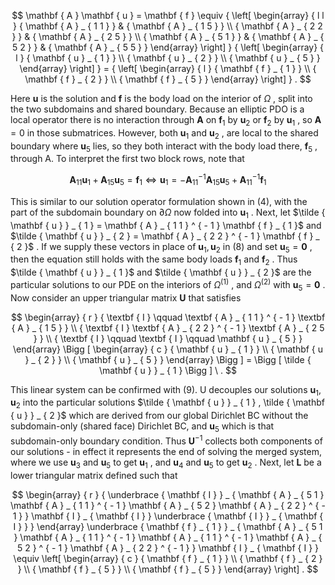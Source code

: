 $$
\mathbf { A } \mathbf { u } = \mathbf { f } \equiv { \left[ \begin{array} { l l } { \mathbf { A } _ { 1 1 } } & { \mathbf { A } _ { 1 5 } } \\ { \mathbf { A } _ { 2 2 } } & { \mathbf { A } _ { 2 5 } } \\ { \mathbf { A } _ { 5 1 } } & { \mathbf { A } _ { 5 2 } } & { \mathbf { A } _ { 5 5 } } \end{array} \right] } { \left[ \begin{array} { l } { \mathbf { u } _ { 1 } } \\ { \mathbf { u } _ { 2 } } \\ { \mathbf { u } _ { 5 } } \end{array} \right] } = { \left[ \begin{array} { l } { \mathbf { f } _ { 1 } } \\ { \mathbf { f } _ { 2 } } \\ { \mathbf { f } _ { 5 } } \end{array} \right] } .
$$  

Here $\mathbf { u }$ is the solution and $\mathbf { f }$ is the body load on the interior of $\Omega$ , split into the two subdomains and shared boundary. Because an elliptic PDO is a local operator there is no interaction through $\mathbf { A }$ on $\mathbf { f } _ { 1 }$ by $\mathbf { u } _ { 2 }$ or $\mathbf { f } _ { 2 }$ by $\mathbf { u } _ { 1 }$ , so $\mathbf A = 0$ in those submatrices. However, both $\mathbf { u } _ { 1 }$ and $\mathbf { u } _ { 2 }$ , are local to the shared boundary where $\mathbf { u } _ { 5 }$ lies, so they both interact with the body load there, $\mathbf { f } _ { 5 }$ , through A. To interpret the first two block rows, note that  

$$
\mathbf { A } _ { 1 1 } \mathbf { u } _ { 1 } + \mathbf { A } _ { 1 5 } \mathbf { u } _ { 5 } = \mathbf { f } _ { 1 } \iff \mathbf { u } _ { 1 } = - \mathbf { A } _ { 1 1 } ^ { - 1 } \mathbf { A } _ { 1 5 } \mathbf { u } _ { 5 } + \mathbf { A } _ { 1 1 } ^ { - 1 } \mathbf { f } _ { 1 }
$$  

This is similar to our solution operator formulation shown in (4), with the part of the subdomain boundary on $\partial \Omega$ now folded into $\mathbf { u } _ { 1 }$ . Next, let $\tilde { \mathbf { u } } _ { 1 } = \mathbf { A } _ { 1 1 } ^ { - 1 } \mathbf { f } _ { 1 }$ and $\tilde { \mathbf { u } } _ { 2 } = \mathbf { A } _ { 2 2 } ^ { - 1 } \mathbf { f } _ { 2 }$ . If we supply these vectors in place of $\mathbf { u } _ { 1 } , \mathbf { u } _ { 2 }$ in (8) and set $\mathbf { u } _ { 5 } = \mathbf { 0 }$ , then the equation still holds with the same body loads $\mathbf { f } _ { 1 }$ and $\mathbf { f } _ { 2 }$ . Thus $\tilde { \mathbf { u } } _ { 1 }$ and $\tilde { \mathbf { u } } _ { 2 }$ are the particular solutions to our PDE on the interiors of $\Omega ^ { ( 1 ) }$ , and $\Omega ^ { ( 2 ) }$ with $\mathbf { u } _ { 5 } = \mathbf { 0 }$ . Now consider an upper triangular matrix $\mathbf { U }$ that satisfies  

$$
\begin{array} { r } { \textbf { I } \qquad \textbf { A } _ { 1 1 } ^ { - 1 } \textbf { A } _ { 1 5 } } \\ { \textbf { I } \textbf { A } _ { 2 2 } ^ { - 1 } \textbf { A } _ { 2 5 } } \\ { \textbf { I } \qquad \textbf { I } \qquad \mathbf { u } _ { 5 } } \end{array} \Bigg [ \begin{array} { c } { \mathbf { u } _ { 1 } } \\ { \mathbf { u } _ { 2 } } \\ { \mathbf { u } _ { 5 } } \end{array} \Bigg ] = \Bigg [ \tilde { \mathbf { u } } _ { 1 } \Bigg ] \ .
$$  

This linear system can be confirmed with (9). U decouples our solutions $\mathbf { u } _ { 1 } , \mathbf { u } _ { 2 }$ into the particular solutions $\tilde { \mathbf { u } } _ { 1 } , \tilde { \mathbf { u } } _ { 2 }$ which are derived from our global Dirichlet BC without the subdomain-only (shared face) Dirichlet BC, and $\mathbf { u } _ { 5 }$ which is that subdomain-only boundary condition. Thus $\mathbf { U } ^ { - 1 }$ collects both components of our solutions - in effect it represents the end of solving the merged system, where we use $\mathbf { u } _ { 3 }$ and $\mathbf { u } _ { 5 }$ to get $\mathbf { u } _ { 1 }$ , and $\mathbf { u } _ { 4 }$ and $\mathbf { u } _ { 5 }$ to get $\mathbf { u } _ { 2 }$ . Next, let $\mathbf { L }$ be a lower triangular matrix defined such that  

$$
\begin{array} { r } { \underbrace { \mathbf { I } } _ { \mathbf { A } _ { 5 1 } \mathbf { A } _ { 1 1 } ^ { - 1 } \mathbf { A } _ { 5 2 } \mathbf { A } _ { 2 2 } ^ { - 1 } } \mathbf { I } _ { \mathbf { I } } \underbrace { \mathbf { I } } _ { \mathbf { I } } } \end{array} \underbrace { \mathbf { f } _ { 1 } } _ { \mathbf { A } _ { 5 1 } \mathbf { A } _ { 1 1 } ^ { - 1 } \mathbf { A } _ { 1 1 } ^ { - 1 } \mathbf { A } _ { 5 2 } ^ { - 1 } \mathbf { A } _ { 2 2 } ^ { - 1 } } \mathbf { I } _ { \mathbf { I } } \equiv \left[ \begin{array} { c } { \mathbf { f } _ { 1 } } \\ { \mathbf { f } _ { 2 } } \\ { \mathbf { f } _ { 5 } } \\ { \mathbf { f } _ { 5 } } \end{array} \right] .
$$  